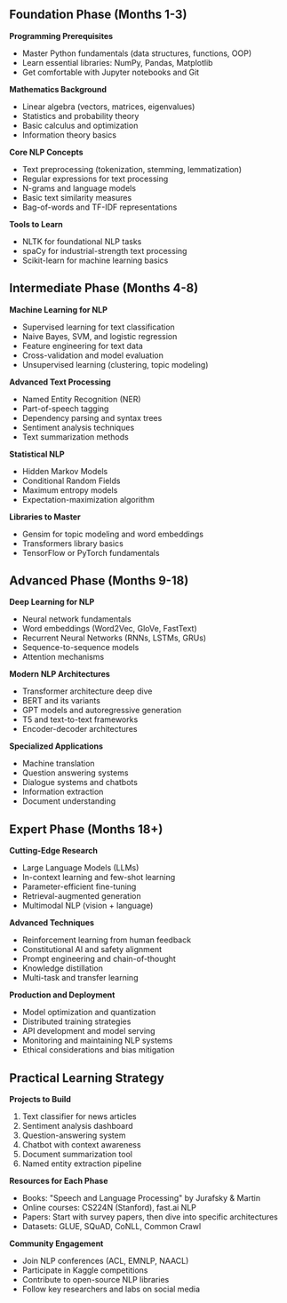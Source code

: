 ## Foundation Phase (Months 1-3)

**Programming Prerequisites**
- Master Python fundamentals (data structures, functions, OOP)
- Learn essential libraries: NumPy, Pandas, Matplotlib
- Get comfortable with Jupyter notebooks and Git

**Mathematics Background**
- Linear algebra (vectors, matrices, eigenvalues)
- Statistics and probability theory
- Basic calculus and optimization
- Information theory basics

**Core NLP Concepts**
- Text preprocessing (tokenization, stemming, lemmatization)
- Regular expressions for text processing
- N-grams and language models
- Basic text similarity measures
- Bag-of-words and TF-IDF representations

**Tools to Learn**
- NLTK for foundational NLP tasks
- spaCy for industrial-strength text processing
- Scikit-learn for machine learning basics

## Intermediate Phase (Months 4-8)

**Machine Learning for NLP**
- Supervised learning for text classification
- Naive Bayes, SVM, and logistic regression
- Feature engineering for text data
- Cross-validation and model evaluation
- Unsupervised learning (clustering, topic modeling)

**Advanced Text Processing**
- Named Entity Recognition (NER)
- Part-of-speech tagging
- Dependency parsing and syntax trees
- Sentiment analysis techniques
- Text summarization methods

**Statistical NLP**
- Hidden Markov Models
- Conditional Random Fields
- Maximum entropy models
- Expectation-maximization algorithm

**Libraries to Master**
- Gensim for topic modeling and word embeddings
- Transformers library basics
- TensorFlow or PyTorch fundamentals

## Advanced Phase (Months 9-18)

**Deep Learning for NLP**
- Neural network fundamentals
- Word embeddings (Word2Vec, GloVe, FastText)
- Recurrent Neural Networks (RNNs, LSTMs, GRUs)
- Sequence-to-sequence models
- Attention mechanisms

**Modern NLP Architectures**
- Transformer architecture deep dive
- BERT and its variants
- GPT models and autoregressive generation
- T5 and text-to-text frameworks
- Encoder-decoder architectures

**Specialized Applications**
- Machine translation
- Question answering systems
- Dialogue systems and chatbots
- Information extraction
- Document understanding

## Expert Phase (Months 18+)

**Cutting-Edge Research**
- Large Language Models (LLMs)
- In-context learning and few-shot learning
- Parameter-efficient fine-tuning
- Retrieval-augmented generation
- Multimodal NLP (vision + language)

**Advanced Techniques**
- Reinforcement learning from human feedback
- Constitutional AI and safety alignment
- Prompt engineering and chain-of-thought
- Knowledge distillation
- Multi-task and transfer learning

**Production and Deployment**
- Model optimization and quantization
- Distributed training strategies
- API development and model serving
- Monitoring and maintaining NLP systems
- Ethical considerations and bias mitigation

## Practical Learning Strategy

**Projects to Build**
1. Text classifier for news articles
2. Sentiment analysis dashboard
3. Question-answering system
4. Chatbot with context awareness
5. Document summarization tool
6. Named entity extraction pipeline

**Resources for Each Phase**
- Books: "Speech and Language Processing" by Jurafsky & Martin
- Online courses: CS224N (Stanford), fast.ai NLP
- Papers: Start with survey papers, then dive into specific architectures
- Datasets: GLUE, SQuAD, CoNLL, Common Crawl

**Community Engagement**
- Join NLP conferences (ACL, EMNLP, NAACL)
- Participate in Kaggle competitions
- Contribute to open-source NLP libraries
- Follow key researchers and labs on social media
